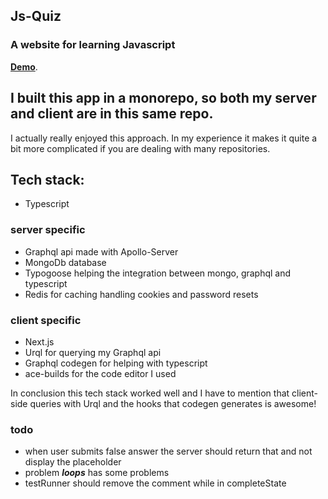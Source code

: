 ## Js-Quiz

### A website for learning Javascript

[**Demo**](https://js-quiz.me).

## I built this app in a monorepo, so both my server and client are in this same repo.

I actually really enjoyed this approach. In my experience it makes it quite a bit more complicated if you are dealing with many repositories.

## Tech stack:

-  Typescript

### server specific

-  Graphql api made with Apollo-Server
-  MongoDb database
-  Typogoose helping the integration between mongo, graphql and typescript
-  Redis for caching handling cookies and password resets

### client specific

-  Next.js
-  Urql for querying my Graphql api
-  Graphql codegen for helping with typescript
-  ace-builds for the code editor I used

In conclusion this tech stack worked well and I have to mention that client-side queries with Urql and the hooks that codegen generates is awesome!

### todo

-  when user submits false answer the server should return that and not display the placeholder
-  problem **_loops_** has some problems
-  testRunner should remove the comment while in completeState
